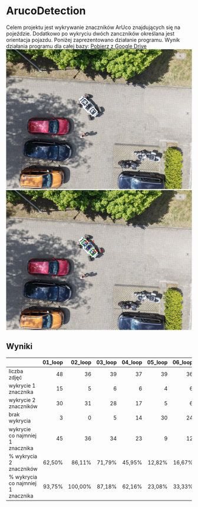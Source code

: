 # ArucoDetection
Celem projektu jest wykrywanie znaczników ArUco znajdujących się na pojeździe. Dodatkowo po wykryciu dwóch zanczników określana jest orientacja pojazdu. Poniżej zaprezentowano działanie programu. Wynik działania programu dla całej bazy: [Pobierz z Google Drive](https://drive.google.com/drive/folders/1o57acqhOqQ_RHorSwbL1nPxljyvJVrgW?usp=drive_link)
 ![IN](img/IN.jpeg)
  ![OUT](img/Out.jpeg)
  ## Wyniki
  
  |                   | 01_loop | 02_loop | 03_loop | 04_loop | 05_loop | 06_loop | 07_loop | 08_loop | 09_loop | Razem |
|---------------------------|--------:|--------:|--------:|--------:|--------:|--------:|--------:|--------:|--------:|------:|
| liczba zdjęć                 |      48 |      36 |      39 |      37 |      39 |      36 |      36 |      35 |      38 |   344 |
| wykrycie 1 znacznika                |      15 |       5 |       6 |       6 |       4 |       6 |       7 |      13 |       9 |    71 |
| wykrycie 2 znaczników               |      30 |      31 |      28 |      17 |       5 |       6 |       8 |      13 |      17 |   155 |
| brak wykrycia            |       3 |       0 |       5 |      14 |      30 |      24 |      21 |       9 |      12 |   118 |
| wykrycie co najmniej 1 znacznika    |      45 |      36 |      34 |      23 |       9 |      12 |      15 |      26 |      26 |   226 |
| % wykrycia 2 znaczników    |  62,50% |  86,11% |  71,79% |  45,95% |  12,82% |  16,67% |  22,22% |  37,14% |  44,74% | 45,06% |
| % wykrycia co najmniej 1 znacznika  |  93,75% | 100,00% |  87,18% |  62,16% |  23,08% |  33,33% |  41,67% |  74,29% |  68,42% | 65,70% |

